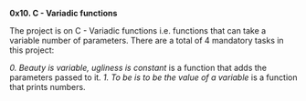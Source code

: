 **0x10. C - Variadic functions**

The project is on C - Variadic functions i.e. functions that can take a variable number of parameters.
There are a total of 4 mandatory tasks in this project:

*0. Beauty is variable, ugliness is constant* is a function that adds the parameters passed to it.
*1. To be is to be the value of a variable* is a function that prints numbers.



